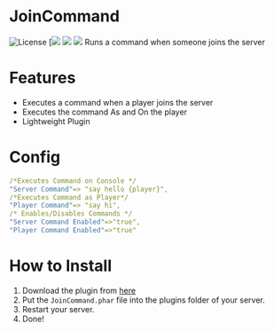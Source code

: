 # JoinCommand
![License](https://img.shields.io/github/license/CraftCamp1/JoinCommand)
[[![](https://poggit.pmmp.io/shield.state/RandomTP)](https://poggit.pmmp.io/p/RandomTP)
[![](https://poggit.pmmp.io/shield.state/JoinCommand)](https://poggit.pmmp.io/p/JoinCommand)
[![](https://poggit.pmmp.io/shield.api/JoinCommand)](https://poggit.pmmp.io/p/JoinCommand)
Runs a command when someone joins the server

# Features
- Executes a command when a player joins the server
- Executes the command As and On the player
- Lightweight Plugin

# Config
```yml
/*Executes Command on Console */
"Server Command"=> "say hello {player}",
/*Executes Command as Player*/
"Player Command"=> "say hi", 
/* Enables/Disables Commands */
"Server Command Enabled"=>"true",
"Player Command Enabled"=>"true"
```

# How to Install
1. Download the plugin from [here](https://poggit.pmmp.io/r/185448/JoinCommand.phar)
2. Put the ```JoinCommand.phar``` file into the plugins folder of your server.
3. Restart your server.
4. Done!
